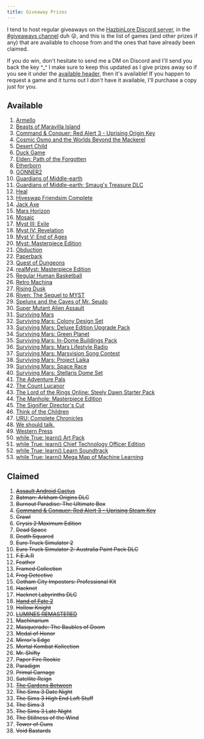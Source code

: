 ```yaml
---
title: Giveaway Prizes
---
```


I tend to host regular giveaways on the [HazbinLore Discord server][HazbinLore-Invite], in the [#giveaways channel][HazbinLore-Giveaways] duh 😜, and this is the list of games (and other prizes if any) that are available to choose from and the ones that have already been claimed.

If you do win, don't hesitate to send me a DM on Discord and I'll send you back the key ^\_^ I make sure to keep this updated as I give prizes away so if you see it under the [available header](#available), then it's available! If you happen to request a game and it turns out I _don't_ have it available, I'll purchase a copy just for you.

## Available

1. [Armello][0]
2. [Beasts of Maravilla Island][2]
3. [Command & Conquer: Red Alert 3 - Uprising Origin Key][3]
4. [Cosmic Osmo and the Worlds Beyond the Mackerel][5]
5. [Desert Child][6]
6. [Duck Game][7]
7. [Elden: Path of the Forgotten][8]
8. [Etherborn][9]
9. [GONNER2][10]
10. [Guardians of Middle-earth][12]
11. [Guardians of Middle-earth: Smaug's Treasure DLC][11]
12. [Heal][14]
13. [Hiveswap Friendsim Complete][15]
14. [Jack Axe][16]
15. [Mars Horizon][18]
16. [Mosaic][19]
17. [Myst III: Exile][20]
18. [Myst IV: Revelation][21]
19. [Myst V: End of Ages][22]
20. [Myst: Masterpiece Edition][23]
21. [Obduction][25]
22. [Paperbark][26]
23. [Quest of Dungeons][27]
24. [realMyst: Masterpiece Edition][24]
25. [Regular Human Basketball][28]
26. [Retro Machina][29]
27. [Rising Dusk][30]
28. [Riven: The Sequel to MYST][31]
29. [Spelunx and the Caves of Mr. Seudo][32]
30. [Super Mutant Alien Assault][33]
31. [Surviving Mars][34]
32. [Surviving Mars: Colony Design Set][40]
33. [Surviving Mars: Deluxe Edition Upgrade Pack][39]
34. [Surviving Mars: Green Planet][35]
35. [Surviving Mars: In-Dome Buildings Pack][41]
36. [Surviving Mars: Mars Lifestyle Radio][36]
37. [Surviving Mars: Marsvision Song Contest][42]
38. [Surviving Mars: Project Laika][38]
39. [Surviving Mars: Space Race][37]
40. [Surviving Mars: Stellaris Dome Set][43]
41. [The Adventure Pals][44]
42. [The Count Lucanor][45]
43. [The Lord of the Rings Online: Steely Dawn Starter Pack][47]
44. [The Manhole: Masterpiece Edition][48]
45. [The Signifier Director's Cut][49]
46. [Think of the Children][50]
47. [URU: Complete Chronicles][51]
48. [We should talk.][52]
49. [Western Press][53]
50. [while True: learn() Art Pack][54]
51. [while True: learn() Chief Technology Officer Edition][55]
52. [while True: learn() Learn Soundtrack][56]
53. [while True: learn() Mega Map of Machine Learning][57]

## Claimed

1. ~~[Assault Android Cactus][1]~~
2. ~~Batman: Arkham Origins DLC~~
3. ~~Burnout Paradise: The Ultimate Box~~
4. ~~[Command & Conquer: Red Alert 3 - Uprising Steam Key][4]~~
5. ~~Crawl~~
6. ~~Crysis 2 Maximum Edition~~
7. ~~Dead Space~~
8. ~~Death Squared~~
9. ~~Euro Truck Simulator 2~~
10. ~~Euro Truck Simulator 2: Australia Paint Pack DLC~~
11. ~~F.E.A.R~~
12. ~~Feather~~
13. ~~Framed Collection~~
14. ~~Frog Detective~~
15. ~~Gotham City Impostors: Professional Kit~~
16. ~~Hacknet~~
17. ~~Hacknet Labyrinths DLC~~
18. ~~[Hand of Fate 2][13]~~
19. ~~Hollow Knight~~
20. ~~[LUMINES REMASTERED][17]~~
21. ~~Machinarium~~
22. ~~Masquerade: The Baubles of Doom~~
23. ~~Medal of Honor~~
24. ~~Mirror's Edge~~
25. ~~Mortal Kombat Kollection~~
26. ~~Mr. Shifty~~
27. ~~Paper Fire Rookie~~
28. ~~Paradigm~~
29. ~~Primal Carnage~~
30. ~~Satellite Reign~~
31. ~~[The Gardens Between][46]~~
32. ~~The Sims 3 Date Night~~
33. ~~The Sims 3 High End Loft Stuff~~
34. ~~The Sims 3~~
35. ~~The Sims 3 Late Night~~
36. ~~The Stillness of the Wind~~
37. ~~Tower of Guns~~
38. ~~Void Bastards~~

[HazbinLore-Invite]: https://discord.gg/73v24Z6nGA
[HazbinLore-Giveaways]: https://discord.com/channels/825459536994893846/923368900513640488
[0]: https://store.steampowered.com/app/290340/Armello/
[1]: https://store.steampowered.com/app/250110/Assault_Android_Cactus/
[2]: https://store.steampowered.com/app/1378020/Beasts_of_Maravilla_Island/
[3]: https://www.origin.com/usa/en-us/store/command-and-conquer/command-and-conquer-red-alert-3
[4]: https://store.steampowered.com/app/17480/Command__Conquer_Red_Alert_3/
[5]: https://store.steampowered.com/app/63620/Cosmic_Osmo_and_the_Worlds_Beyond_the_Mackerel/
[6]: https://store.steampowered.com/app/844050/Desert_Child/
[7]: https://store.steampowered.com/app/312530/Duck_Game/
[8]: https://store.steampowered.com/app/715020/Elden_Path_of_the_Forgotten/
[9]: https://store.steampowered.com/app/812160/Etherborn/
[10]: https://store.steampowered.com/app/1117670/GONNER2/
[11]: https://store.steampowered.com/app/111910/Guardians_of_Middleearth_Smaugs_Treasure/
[12]: https://store.steampowered.com/app/111900/Guardians_of_Middleearth/
[13]: https://store.steampowered.com/app/456670/Hand_of_Fate_2/
[14]: https://store.steampowered.com/app/1056610/Heal/
[15]: https://store.steampowered.com/app/833040/Hiveswap_Friendsim/
[16]: https://store.steampowered.com/app/985780/Jack_Axe/
[17]: https://store.steampowered.com/app/851670/LUMINES_REMASTERED/
[18]: https://store.steampowered.com/app/765810/Mars_Horizon/
[19]: https://store.steampowered.com/app/349270/Mosaic/
[20]: https://store.steampowered.com/app/925930/Myst_III_Exile/
[21]: https://store.steampowered.com/app/925940/Myst_IV_Revelation/
[22]: https://store.steampowered.com/app/208110/Myst_V_End_of_Ages/
[23]: https://store.steampowered.com/app/63660/Myst_Masterpiece_Edition/
[24]: https://store.steampowered.com/app/244430/realMyst_Masterpiece_Edition/
[25]: https://store.steampowered.com/app/306760/Obduction/
[26]: https://store.steampowered.com/app/916900/Paperbark/
[27]: https://store.steampowered.com/app/270050/Quest_of_Dungeons/
[28]: https://store.steampowered.com/app/661940/Regular_Human_Basketball/
[29]: https://store.steampowered.com/app/1127970/Retro_Machina/
[30]: https://store.steampowered.com/app/848930/Rising_Dusk/
[31]: https://store.steampowered.com/app/63610/Riven_The_Sequel_to_MYST/
[32]: https://store.steampowered.com/app/63640/Spelunx_and_the_Caves_of_Mr_Seudo/
[33]: https://store.steampowered.com/app/368680/Super_Mutant_Alien_Assault/
[34]: https://store.steampowered.com/app/464920/Surviving_Mars/
[35]: https://store.steampowered.com/app/952890/Surviving_Mars_Green_Planet/
[36]: https://store.steampowered.com/app/1657990/Surviving_Mars_Mars_Lifestyle_Radio/
[37]: https://store.steampowered.com/app/801670/Surviving_Mars_Space_Race/
[38]: https://store.steampowered.com/app/1042360/Surviving_Mars_Project_Laika/
[39]: https://store.steampowered.com/app/801710/Surviving_Mars_Deluxe_Upgrade_Pack/
[40]: https://store.steampowered.com/app/952892/Surviving_Mars_Colony_Design_Set/
[41]: https://store.steampowered.com/app/1497160/Surviving_Mars_InDome_Buildings_Pack/
[42]: https://store.steampowered.com/app/952891/Surviving_Mars_Marsvision_Song_Contest/
[43]: https://store.steampowered.com/app/801650/Surviving_Mars_Stellaris_Dome_Set/
[44]: https://store.steampowered.com/app/396710/The_Adventure_Pals/
[45]: https://store.steampowered.com/app/440880/The_Count_Lucanor/
[46]: https://store.steampowered.com/app/600990/The_Gardens_Between/
[47]: https://store.steampowered.com/app/212500/The_Lord_of_the_Rings_Online/
[48]: https://store.steampowered.com/app/63630/The_Manhole_Masterpiece_Edition/
[49]: https://store.steampowered.com/app/1082930/The_Signifier_Directors_Cut/
[50]: https://store.steampowered.com/app/573600/Think_of_the_Children/
[51]: https://store.steampowered.com/app/63650/URU_Complete_Chronicles/
[52]: https://store.steampowered.com/app/1255990/We_should_talk/
[53]: https://store.steampowered.com/app/377360/Western_Press/
[54]: https://store.steampowered.com/app/1022720/while_True_learn_Art_Pack/
[55]: https://store.steampowered.com/bundle/10114/while_True_learn_Chief_Technology_Officer_Edition/
[56]: https://store.steampowered.com/app/1019360/while_True_learn_Soundtrack/
[57]: https://store.steampowered.com/app/1026800/while_True_learn_Mega_Map_of_Machine_Learning/
